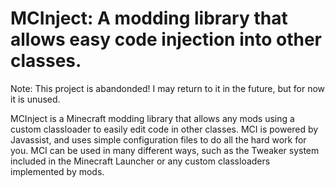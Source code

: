 MCInject: A modding library that allows easy code injection into other classes.
========

Note:  This project is abandonded!  I may return to it in the future, but for now it is unused.

MCInject is a Minecraft modding library that allows any mods using a custom classloader to easily edit code in other classes.  MCI is powered by Javassist, and uses simple configuration files to do all the hard work for you.  MCI can be used in many different ways, such as the Tweaker system included in the Minecraft Launcher or any custom classloaders implemented by mods.
